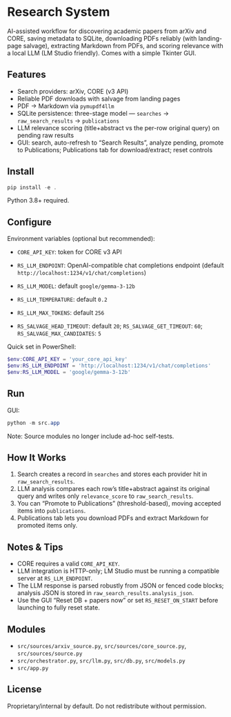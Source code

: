 # Research System

AI-assisted workflow for discovering academic papers from arXiv and CORE, saving metadata to SQLite, downloading PDFs reliably (with landing-page salvage), extracting Markdown from PDFs, and scoring relevance with a local LLM (LM Studio friendly). Comes with a simple Tkinter GUI.

## Features

- Search providers: arXiv, CORE (v3 API)
- Reliable PDF downloads with salvage from landing pages
- PDF → Markdown via `pymupdf4llm`
- SQLite persistence: three-stage model — `searches` → `raw_search_results` → `publications`
- LLM relevance scoring (title+abstract vs the per-row original query) on pending raw results
- GUI: search, auto-refresh to “Search Results”, analyze pending, promote to Publications; Publications tab for download/extract; reset controls
  

## Install

```powershell
pip install -e .
```

Python 3.8+ required.

## Configure

Environment variables (optional but recommended):

- `CORE_API_KEY`: token for CORE v3 API
- `RS_LLM_ENDPOINT`: OpenAI-compatible chat completions endpoint (default `http://localhost:1234/v1/chat/completions`)
- `RS_LLM_MODEL`: default `google/gemma-3-12b`
- `RS_LLM_TEMPERATURE`: default `0.2`
- `RS_LLM_MAX_TOKENS`: default `256`
  
- `RS_SALVAGE_HEAD_TIMEOUT`: default `20`; `RS_SALVAGE_GET_TIMEOUT`: `60`; `RS_SALVAGE_MAX_CANDIDATES`: `5`

Quick set in PowerShell:

```powershell
$env:CORE_API_KEY = 'your_core_api_key'
$env:RS_LLM_ENDPOINT = 'http://localhost:1234/v1/chat/completions'
$env:RS_LLM_MODEL = 'google/gemma-3-12b'
```

## Run

GUI:

```powershell
python -m src.app
```

Note: Source modules no longer include ad-hoc self-tests.

## How It Works

1. Search creates a record in `searches` and stores each provider hit in `raw_search_results`.
2. LLM analysis compares each row’s title+abstract against its original query and writes only `relevance_score` to `raw_search_results`.
3. You can “Promote to Publications” (threshold-based), moving accepted items into `publications`.
4. Publications tab lets you download PDFs and extract Markdown for promoted items only.

## Notes & Tips

- CORE requires a valid `CORE_API_KEY`.
- LLM integration is HTTP-only; LM Studio must be running a compatible server at `RS_LLM_ENDPOINT`.
- The LLM response is parsed robustly from JSON or fenced code blocks; analysis JSON is stored in `raw_search_results.analysis_json`.
- Use the GUI “Reset DB + papers now” or set `RS_RESET_ON_START` before launching to fully reset state.

## Modules

- `src/sources/arxiv_source.py`, `src/sources/core_source.py`, `src/sources/source.py`
- `src/orchestrator.py`, `src/llm.py`, `src/db.py`, `src/models.py`
- `src/app.py`

## License

Proprietary/internal by default. Do not redistribute without permission.
